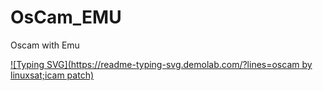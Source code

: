 # OsCam_EMU
 Oscam with Emu

[![Typing SVG](https://readme-typing-svg.demolab.com/?lines=oscam by linuxsat;icam patch)](https://git.io/typing-svg)
